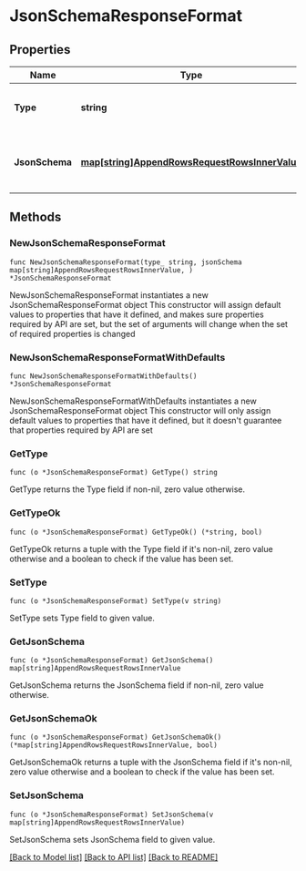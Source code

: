 # JsonSchemaResponseFormat

## Properties

Name | Type | Description | Notes
------------ | ------------- | ------------- | -------------
**Type** | **string** | Must be \&quot;json_schema\&quot; to identify this format type | [default to "json_schema"]
**JsonSchema** | [**map[string]AppendRowsRequestRowsInnerValue**](AppendRowsRequestRowsInnerValue.md) | The JSON schema the response should conform to. In a Python SDK, this is often a &#x60;pydantic&#x60; model. | 

## Methods

### NewJsonSchemaResponseFormat

`func NewJsonSchemaResponseFormat(type_ string, jsonSchema map[string]AppendRowsRequestRowsInnerValue, ) *JsonSchemaResponseFormat`

NewJsonSchemaResponseFormat instantiates a new JsonSchemaResponseFormat object
This constructor will assign default values to properties that have it defined,
and makes sure properties required by API are set, but the set of arguments
will change when the set of required properties is changed

### NewJsonSchemaResponseFormatWithDefaults

`func NewJsonSchemaResponseFormatWithDefaults() *JsonSchemaResponseFormat`

NewJsonSchemaResponseFormatWithDefaults instantiates a new JsonSchemaResponseFormat object
This constructor will only assign default values to properties that have it defined,
but it doesn't guarantee that properties required by API are set

### GetType

`func (o *JsonSchemaResponseFormat) GetType() string`

GetType returns the Type field if non-nil, zero value otherwise.

### GetTypeOk

`func (o *JsonSchemaResponseFormat) GetTypeOk() (*string, bool)`

GetTypeOk returns a tuple with the Type field if it's non-nil, zero value otherwise
and a boolean to check if the value has been set.

### SetType

`func (o *JsonSchemaResponseFormat) SetType(v string)`

SetType sets Type field to given value.


### GetJsonSchema

`func (o *JsonSchemaResponseFormat) GetJsonSchema() map[string]AppendRowsRequestRowsInnerValue`

GetJsonSchema returns the JsonSchema field if non-nil, zero value otherwise.

### GetJsonSchemaOk

`func (o *JsonSchemaResponseFormat) GetJsonSchemaOk() (*map[string]AppendRowsRequestRowsInnerValue, bool)`

GetJsonSchemaOk returns a tuple with the JsonSchema field if it's non-nil, zero value otherwise
and a boolean to check if the value has been set.

### SetJsonSchema

`func (o *JsonSchemaResponseFormat) SetJsonSchema(v map[string]AppendRowsRequestRowsInnerValue)`

SetJsonSchema sets JsonSchema field to given value.



[[Back to Model list]](../README.md#documentation-for-models) [[Back to API list]](../README.md#documentation-for-api-endpoints) [[Back to README]](../README.md)


